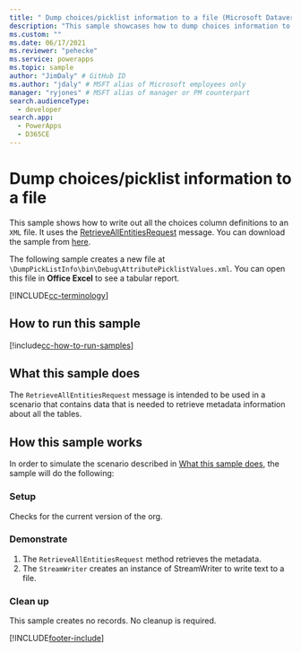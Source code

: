 ```yaml
---
title: " Dump choices/picklist information to a file (Microsoft Dataverse) | Microsoft Docs" # Intent and product brand in a unique string of 43-59 chars including spaces
description: "This sample showcases how to dump choices information to a file." # 115-145 characters including spaces. This abstract displays in the search result.
ms.custom: ""
ms.date: 06/17/2021
ms.reviewer: "pehecke"
ms.service: powerapps
ms.topic: sample
author: "JimDaly" # GitHub ID
ms.author: "jdaly" # MSFT alias of Microsoft employees only
manager: "ryjones" # MSFT alias of manager or PM counterpart
search.audienceType: 
  - developer
search.app: 
  - PowerApps
  - D365CE
---
```


# Dump choices/picklist information to a file



This sample shows how to write out all the choices column definitions to an `XML` file. It uses the [RetrieveAllEntitiesRequest](/dotnet/api/microsoft.xrm.sdk.messages.retrieveallentitiesrequest?view=dynamics-general-ce-9) message. You can download the sample from [here](https://github.com/microsoft/PowerApps-Samples/tree/master/cds/orgsvc/C%23/DumpPickListInfo).

The following sample creates a new file at `\DumpPickListInfo\bin\Debug\AttributePicklistValues.xml`. You can open this file in **Office Excel** to see a tabular report. 

[!INCLUDE[cc-terminology](../../includes/cc-terminology.md)]

## How to run this sample

[!include[cc-how-to-run-samples](../../includes/cc-how-to-run-samples.md)]

## What this sample does

The `RetrieveAllEntitiesRequest` message is intended to be used in a scenario that contains data that is needed to retrieve metadata information about all the tables.

## How this sample works

In order to simulate the scenario described in [What this sample does](#what-this-sample-does), the sample will do the following:

### Setup

Checks for the current version of the org.

### Demonstrate

1. The `RetrieveAllEntitiesRequest` method retrieves the metadata. 
1. The `StreamWriter` creates an instance of StreamWriter to write text to a file.

### Clean up

This sample creates no records. No cleanup is required.


[!INCLUDE[footer-include](../../../../includes/footer-banner.md)]

